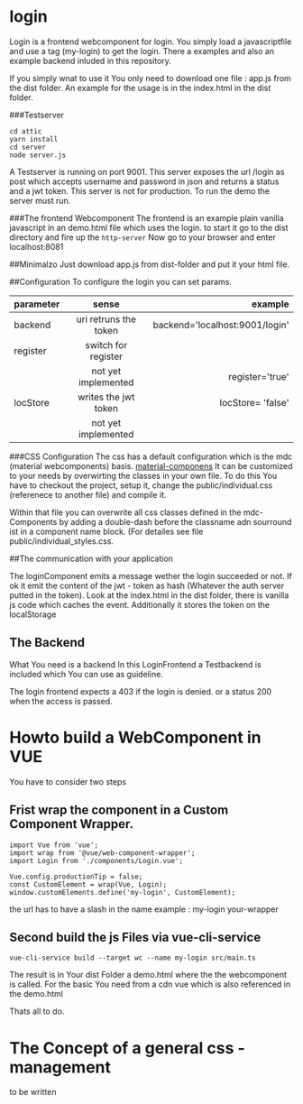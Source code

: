 # login

Login is a frontend webcomponent for login.
You simply load a javascriptfile and use a tag (my-login) to get the login. There a examples and also an example backend inluded in this 
repository.

If you simply wnat to use it You only need to download one file :  app.js from the dist folder.
An example for the usage is in the index.html in the dist folder.



###Testserver

```
cd attic
yarn install
cd server
node server.js
```

A Testserver is running on port 9001. This server exposes the url /login as post which accepts username and password in json and returns a status and a jwt token. This server is not for production. To run the demo the server must run.


###The frontend Webcomponent
The frontend is an example plain vanilla javascript in an demo.html file which uses the login.
to start it go to the dist directory and fire up the ```http-server```
Now go to your browser and enter localhost:8081


##Minimalzo
Just download app.js from dist-folder and put it your html file.

##Configuration
To configure the login you can set params.

| parameter     | sense                | example                       |
| ------------- |:--------------------:| -----------------------------:|
| backend       | uri retruns the token| backend='localhost:9001/login'|
| register      | switch for register  |                               |
|               | not yet implemented  | register='true'               |
| locStore      | writes the jwt token | locStore= 'false'             |
|               | not yet implemented  |                               |

###CSS Configuration
The css has a default configuration which is the mdc (material webcomponents) basis.
[material-componens](https://material-components.github.io/material-components-web-catalog/#/)
It can be customized to your needs by overwirting the classes in your own file. 
To do this You have to checkout the project, setup it, change the public/individual.css (referenece to another file) and compile it.

Within that file you can overwrite all css classes defined in the mdc-Components by adding a double-dash before the classname adn sourround ist in a component name block. (For detailes see file public/individual_styles.css.

##The communication with your application

The loginComponent emits a message wether the login succeeded or not.
If ok it emit the content of the jwt - token as hash (Whatever the auth server putted in the token). Look at the index.html in the dist folder, there is vanilla js code which caches the event.
Additionally it stores the token on the localStorage

## The Backend
What You need is a backend  In this LoginFrontend a Testbackend is included which You can use as guideline. 

The login frontend expects a 403 if the login is denied.
or a status 200 when the access is passed.


# Howto build a WebComponent in VUE

You have to consider two steps 

## Frist wrap the component in a Custom Component Wrapper.

```
import Vue from 'vue';
import wrap from '@vue/web-component-wrapper';
import Login from './components/Login.vue';

Vue.config.productionTip = false;
const CustomElement = wrap(Vue, Login);
window.customElements.define('my-login', CustomElement);
```

the url has to have a slash in the name example :   my-login your-wrapper  

## Second build the js Files via vue-cli-service

```
vue-cli-service build --target wc --name my-login src/main.ts
```

The result is in Your dist Folder a demo.html where the the webcomponent is called.
For the basic You need from a cdn vue which is also referenced in the demo.html

Thats all to do.



# The Concept of a general css - management

to be written





